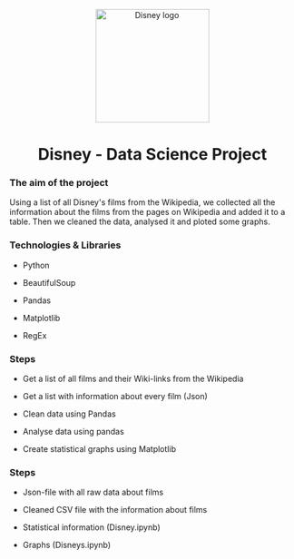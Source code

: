 <p align="center"><img src="https://cdn.mos.cms.futurecdn.net/qfFFFhnM8LwZnjpTECN3oB.jpg" alt="Disney logo" height="200" text-align="center"></p>
<h1 align="center">Disney - Data Science Project</a></h1>
<h3 align="left">The aim of the project</h3>
Using a list of all Disney's films from the Wikipedia, we collected all the information about the films from the pages on Wikipedia and added it to a table. Then we cleaned the data, analysed it and ploted some graphs.
<h3 align="left">Technologies & Libraries</h3>

* Python  

* BeautifulSoup

* Pandas

* Matplotlib 

* RegEx
<h3 align="left">Steps</h3>

* Get a list of all films and their Wiki-links from the Wikipedia 

* Get a list with information about every film (Json)

* Clean data using Pandas

* Analyse data using pandas

* Create statistical graphs using Matplotlib
<h3 align="Results">Steps</h3>

* Json-file with all raw data about films

* Cleaned CSV file with the information about films

* Statistical information (Disney.ipynb)

* Graphs (Disneys.ipynb)
